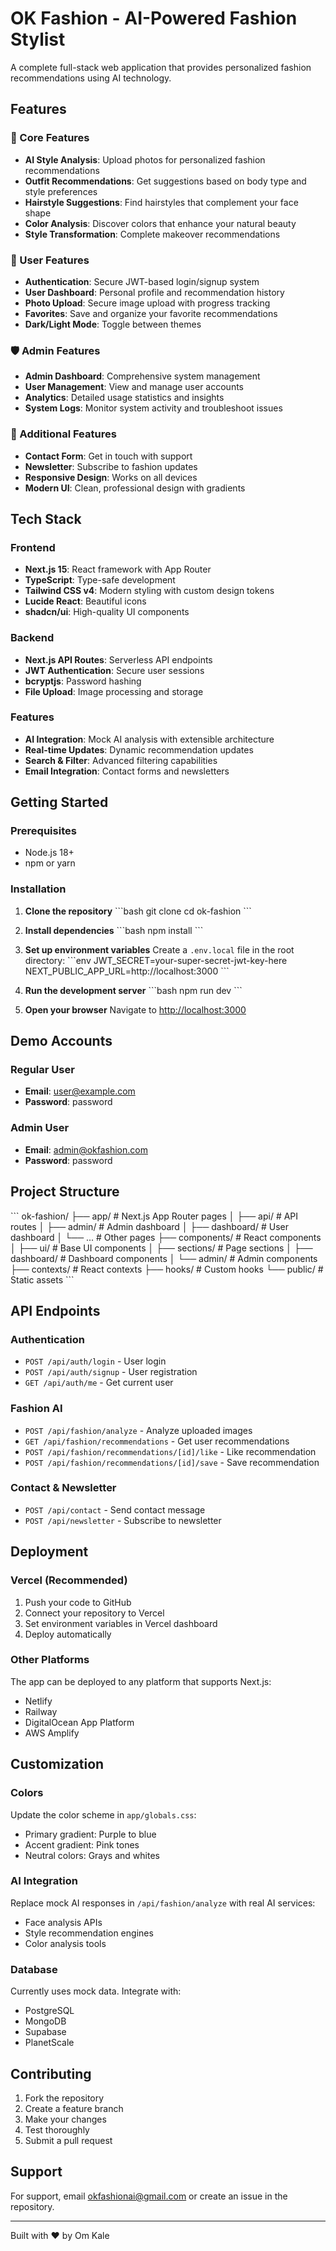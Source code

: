 # OK Fashion - AI-Powered Fashion Stylist

A complete full-stack web application that provides personalized fashion recommendations using AI technology.

## Features

### 🎨 Core Features
- **AI Style Analysis**: Upload photos for personalized fashion recommendations
- **Outfit Recommendations**: Get suggestions based on body type and style preferences
- **Hairstyle Suggestions**: Find hairstyles that complement your face shape
- **Color Analysis**: Discover colors that enhance your natural beauty
- **Style Transformation**: Complete makeover recommendations

### 👤 User Features
- **Authentication**: Secure JWT-based login/signup system
- **User Dashboard**: Personal profile and recommendation history
- **Photo Upload**: Secure image upload with progress tracking
- **Favorites**: Save and organize your favorite recommendations
- **Dark/Light Mode**: Toggle between themes

### 🛡️ Admin Features
- **Admin Dashboard**: Comprehensive system management
- **User Management**: View and manage user accounts
- **Analytics**: Detailed usage statistics and insights
- **System Logs**: Monitor system activity and troubleshoot issues

### 🌟 Additional Features
- **Contact Form**: Get in touch with support
- **Newsletter**: Subscribe to fashion updates
- **Responsive Design**: Works on all devices
- **Modern UI**: Clean, professional design with gradients

## Tech Stack

### Frontend
- **Next.js 15**: React framework with App Router
- **TypeScript**: Type-safe development
- **Tailwind CSS v4**: Modern styling with custom design tokens
- **Lucide React**: Beautiful icons
- **shadcn/ui**: High-quality UI components

### Backend
- **Next.js API Routes**: Serverless API endpoints
- **JWT Authentication**: Secure user sessions
- **bcryptjs**: Password hashing
- **File Upload**: Image processing and storage

### Features
- **AI Integration**: Mock AI analysis with extensible architecture
- **Real-time Updates**: Dynamic recommendation updates
- **Search & Filter**: Advanced filtering capabilities
- **Email Integration**: Contact forms and newsletters

## Getting Started

### Prerequisites
- Node.js 18+ 
- npm or yarn

### Installation

1. **Clone the repository**
   \`\`\`bash
   git clone <repository-url>
   cd ok-fashion
   \`\`\`

2. **Install dependencies**
   \`\`\`bash
   npm install
   \`\`\`

3. **Set up environment variables**
   Create a `.env.local` file in the root directory:
   \`\`\`env
   JWT_SECRET=your-super-secret-jwt-key-here
   NEXT_PUBLIC_APP_URL=http://localhost:3000
   \`\`\`

4. **Run the development server**
   \`\`\`bash
   npm run dev
   \`\`\`

5. **Open your browser**
   Navigate to [http://localhost:3000](http://localhost:3000)

## Demo Accounts

### Regular User
- **Email**: user@example.com
- **Password**: password

### Admin User
- **Email**: admin@okfashion.com
- **Password**: password

## Project Structure

\`\`\`
ok-fashion/
├── app/                    # Next.js App Router pages
│   ├── api/               # API routes
│   ├── admin/             # Admin dashboard
│   ├── dashboard/         # User dashboard
│   └── ...                # Other pages
├── components/            # React components
│   ├── ui/               # Base UI components
│   ├── sections/         # Page sections
│   ├── dashboard/        # Dashboard components
│   └── admin/            # Admin components
├── contexts/             # React contexts
├── hooks/                # Custom hooks
└── public/               # Static assets
\`\`\`

## API Endpoints

### Authentication
- `POST /api/auth/login` - User login
- `POST /api/auth/signup` - User registration
- `GET /api/auth/me` - Get current user

### Fashion AI
- `POST /api/fashion/analyze` - Analyze uploaded images
- `GET /api/fashion/recommendations` - Get user recommendations
- `POST /api/fashion/recommendations/[id]/like` - Like recommendation
- `POST /api/fashion/recommendations/[id]/save` - Save recommendation

### Contact & Newsletter
- `POST /api/contact` - Send contact message
- `POST /api/newsletter` - Subscribe to newsletter

## Deployment

### Vercel (Recommended)
1. Push your code to GitHub
2. Connect your repository to Vercel
3. Set environment variables in Vercel dashboard
4. Deploy automatically

### Other Platforms
The app can be deployed to any platform that supports Next.js:
- Netlify
- Railway
- DigitalOcean App Platform
- AWS Amplify

## Customization

### Colors
Update the color scheme in `app/globals.css`:
- Primary gradient: Purple to blue
- Accent gradient: Pink tones
- Neutral colors: Grays and whites

### AI Integration
Replace mock AI responses in `/api/fashion/analyze` with real AI services:
- Face analysis APIs
- Style recommendation engines
- Color analysis tools

### Database
Currently uses mock data. Integrate with:
- PostgreSQL
- MongoDB
- Supabase
- PlanetScale

## Contributing

1. Fork the repository
2. Create a feature branch
3. Make your changes
4. Test thoroughly
5. Submit a pull request



## Support

For support, email okfashionai@gmail.com or create an issue in the repository.

---

Built with ❤️ by Om Kale

